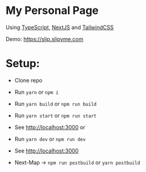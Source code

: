 # My Personal Page

Using [TypeScript](https://www.typescriptlang.org/), [NextJS](https://nextjs.org/) and [TailwindCSS](https://tailwindcss.com/)

Demo: https://slip.slipyme.com

# Setup:

- Clone repo
- Run `yarn` or `npm i`
- Run `yarn build` or `npm run build`
- Run `yarn start` or `npm run start`
- See [http://localhost:3000](http://localhost:3000)
  or
- Run `yarn dev` or `npm run dev`
- See [http://localhost:3000](http://localhost:3000)

- Next-Map -> `npm run postbuild` or `yarn postbuild`
